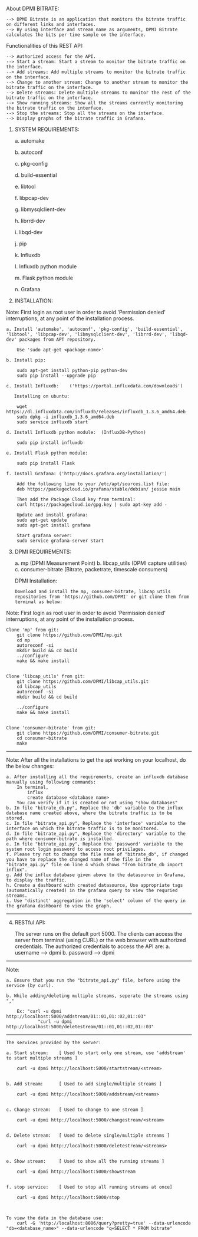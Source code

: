 About DPMI BITRATE:

	--> DPMI Bitrate is an application that monitors the bitrate traffic on different links and interfaces.
	--> By using interface and stream name as arguments, DPMI Bitrate calculates the bits per time sample on the interface.

 Functionalities of this REST API:
 
	--> Authorized access for the API.
	--> Start a stream: Start a stream to monitor the bitrate traffic on the interface.
	--> Add streams: Add multiple streams to monitor the bitrate traffic on the interface.
	--> Change to another stream: Change to another stream to monitor the bitrate traffic on the interface.
	--> Delete streams: Delete multiple streams to monitor the rest of the bitrate traffic on the interface.
	--> Show running streams: Show all the streams currently monitoring the bitrate traffic on the interface.
	--> Stop the streams: Stop all the streams on the interface.
	--> Display graphs of the bitrate traffic in Grafana.

 1. SYSTEM REQUIREMENTS:
 
	a. automake
	
	b. autoconf
	
	c. pkg-config
	
	d. build-essential
	
	e. libtool
	
	f. libpcap-dev
	
	g. libmysqlclient-dev
	
	h. librrd-dev
	
	i. libqd-dev
	
	j. pip
	
	k. Influxdb 
	
	l. Influxdb python module
	
	m. Flask python module 
	
	n. Grafana

 2. INSTALLATION:

 Note: First login as root user in order to avoid 'Permission denied' interruptions, at any point of the installation process.

	a. Install 'automake', 'autoconf', 'pkg-config', 'build-essential', 'libtool', 'libpcap-dev', 'libmysqlclient-dev', 'librrd-dev', 'libqd-dev' packages from APT repository.
	
		Use 'sudo apt-get <package-name>'

	b. Install pip:
	
		sudo apt-get install python-pip python-dev
		sudo pip install --upgrade pip 
	
	c. Install Influxdb:	('https://portal.influxdata.com/downloads')
	
	   Installing on ubuntu:
	
		wget https://dl.influxdata.com/influxdb/releases/influxdb_1.3.6_amd64.deb
		sudo dpkg -i influxdb_1.3.6_amd64.deb
		sudo service influxdb start
	
	d. Install Influxdb python module:	(InfluxDB-Python)
	
		sudo pip install influxdb
	
	e. Install Flask python module:
	
		sudo pip install Flask
	
	f. Install Grafana:	('http://docs.grafana.org/installation/')
	
		Add the following line to your /etc/apt/sources.list file:
		deb https://packagecloud.io/grafana/stable/debian/ jessie main
	
		Then add the Package Cloud key from terminal:
		curl https://packagecloud.io/gpg.key | sudo apt-key add -

		Update and install grafana:
		sudo apt-get update
		sudo apt-get install grafana
	
		Start grafana server:
		sudo service grafana-server start
	
	
 3. DPMI REQUIREMENTS:

	a. mp (DPMI Measurement Point)
	b. libcap_utils (DPMI capture utilities)
	c. consumer-bitrate (Bitrate, packetrate, timescale consumers) 


	DPMI Installation:

		Download and install the mp, consumer-bitrate, libcap_utils repositories from 'https://github.com/DPMI' or git clone them from terminal as below:

 Note: First login as root user in order to avoid 'Permission denied' interruptions, at any point of the installation process.

	Clone 'mp' from git:
		git clone https://github.com/DPMI/mp.git
		cd mp
		autoreconf -si
		mkdir build && cd build 
		../configure
		make && make install


   	Clone 'libcap_utils' from git:
		git clone https://github.com/DPMI/libcap_utils.git
		cd libcap_utils
		autoreconf -si
		mkdir build && cd build

		../configure
		make && make install


   	Clone 'consumer-bitrate' from git:
		git clone https://github.com/DPMI/consumer-bitrate.git
		cd consumer-bitrate
		make

 ***********************************************************************************
 Note: After all the installations to get the api working on your localhost, do the below changes:
 
	a. After installing all the requirements, create an influxdb database manually using following commands:
		In terminal,
			influx
			create database <database name> 
		You can verify if it is created or not using "show databases"
	b. In file "bitrate_db.py", Replace the 'db' variable to the influx database name created above, where the bitrate traffic is to be stored.
	c. In file "bitrate_api.py", Replace the 'interface' variable to the interface on which the bitrate traffic is to be monitored.
	d. In file "bitrate_api.py", Replace the 'directory' variable to the path where consumer-bitrate is installed.
	e. In file "bitrate_api.py", Replace the 'password' variable to the system root login password to access root privilages.
	f. Please try not to change the file name of "bitrate_db", if changed you have to replace the changed name of the file in the "bitrate_api.py" file on line 4 which shows "from bitrate_db import influx".
	g. Add the influx database given above to the datasource in Grafana, to display the traffic.
	h. Create a dashboard with created datasource, Use appropriate tags (automatically created) in the grafana query to view the requried streams.
	i. Use 'distinct' aggregation in the 'select' column of the query in the grafana dashboard to view the graph.

 ***********************************************************************************




 4. RESTful API:

	The server runs on the default port 5000. The clients can access the server from terminal (using CURL) or the web browser with authorized credentials.
	The authorized credentials to access the API are:
		a. username --> dpmi
		b. password --> dpmi


 **********************************************************************************
 Note:	
 
	a. Ensure that you run the "bitrate_api.py" file, before using the service (by curl).
 
	b. While adding/deleting multiple streams, seperate the streams using ","

		Ex: "curl -u dpmi http://localhost:5000/addstream/01::01,01::02,01::03"
	    	    "curl -u dpmi http://localhost:5000/deletestream/01::01,01::02,01::03"		
 **********************************************************************************

	The services provided by the server:
	
	a. Start stream:	[ Used to start only one stream, use 'addstream' to start multiple streams ]

		curl -u dpmi http://localhost:5000/startstream/<stream>


	b. Add stream:		[ Used to add single/multiple streams ]

		curl -u dpmi http://localhost:5000/addstream/<streams>


	c. Change stream: 	[ Used to change to one stream ]

		curl -u dpmi http://localhost:5000/changestream/<stream>


	d. Delete stream:	[ Used to delete single/multiple streams ]

		curl -u dpmi http://localhost:5000/deletestream/<streams>


	e. Show stream:		[ Used to show all the running streams ]

		curl -u dpmi http://localhost:5000/showstream


	f. stop service:	[ Used to stop all running streams at once]

		curl -u dpmi http://localhost:5000/stop



	To view the data in the database use:
		curl -G 'http://localhost:8086/query?pretty=true' --data-urlencode "db=<database_name>" --data-urlencode "q=SELECT * FROM bitrate"


